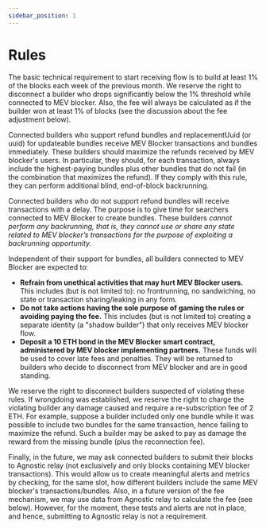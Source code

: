 ```yaml
---
sidebar_position: 1
---
```


# Rules

The basic technical requirement to start receiving flow is to build at least 1% of the blocks each week of the previous month. We reserve the right to disconnect a builder who drops significantly below the 1% threshold while connected to MEV blocker. Also, the fee will always be calculated as if the builder won at least 1% of blocks (see the discussion about the fee adjustment below).

Connected builders who support refund bundles and replacementUuid (or uuid) for updateable bundles receive MEV Blocker transactions and bundles immediately. These builders should maximize the refunds received by MEV blocker's users. In particular, they should, for each transaction, always include the highest-paying bundles plus other bundles that do not fail (in the combination that maximizes the refund). If they comply with this rule, they can perform additional blind, end-of-block backrunning.

Connected builders who do not support refund bundles will receive transactions with a delay. The purpose is to give time for searchers connected to MEV Blocker to create bundles. These builders *cannot perform any backrunning, that is, they cannot use or share any state related to MEV blocker’s transactions for the purpose of exploiting a backrunning opportunity.*

Independent of their support for bundles, all builders connected to MEV Blocker are expected to:

- **Refrain from unethical activities that may hurt MEV Blocker users.** This includes (but is not limited to): no frontrunning, no sandwiching, no state or transaction sharing/leaking in any form.
- **Do not take actions having the sole purpose of gaming the rules or avoiding paying the fee.** This includes (but is not limited to) creating a separate identity (a "shadow builder") that only receives MEV blocker flow.
- **Deposit a 10 ETH bond in the MEV Blocker smart contract, administered by MEV blocker implementing partners.** These funds will be used to cover late fees and penalties. They will be returned to builders who decide to disconnect from MEV blocker and are in good standing.

We reserve the right to disconnect builders suspected of violating these rules. If wrongdoing was established, we reserve the right to charge the violating builder any damage caused and require a re-subscription fee of 2 ETH. For example, suppose a builder included only one bundle while it was possible to include two bundles for the same transaction, hence failing to maximize the refund. Such a builder may be asked to pay as damage the reward from the missing bundle (plus the reconnection fee).

Finally, in the future, we may ask connected builders to submit their blocks to Agnostic relay (not exclusively and only blocks containing MEV blocker transactions). This would allow us to create meaningful alerts and metrics by checking, for the same slot, how different builders include the same MEV blocker's transactions/bundles. Also, in a future version of the fee mechanism, we may use data from Agnostic relay to calculate the fee (see below). However, for the moment, these tests and alerts are not in place, and hence, submitting to Agnostic relay is not a requirement.
